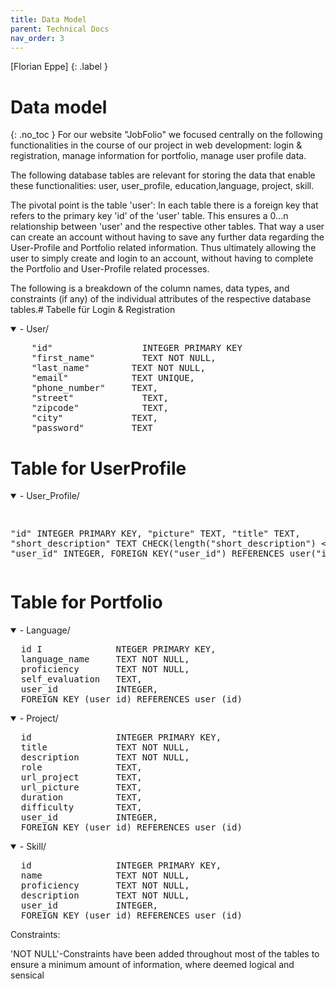 ```yaml
---
title: Data Model
parent: Technical Docs
nav_order: 3
---
```


[Florian Eppe]
{: .label }

# Data model
{: .no_toc }
For our website "JobFolio" we focused centrally on the following functionalities in the course of our project in web development: login & registration, manage information for portfolio, manage user profile data.

The following database tables are relevant for storing the data that enable these functionalities: user, user_profile, education,language, project, skill.

The pivotal point is the table 'user': In each table there is a foreign key that refers to the primary key 'id' of the 'user' table. This ensures a 0...n relationship between 'user' and the respective other tables. That way a user can create an account without having to save any further data regarding the User-Profile and Portfolio related information. Thus ultimately allowing the user to simply create and login to an account, without having to complete the Portfolio and User-Profile related processes.

The following is a breakdown of the column names, data types, and constraints (if any) of the individual attributes of the respective database tables.# Tabelle für Login & Registration

<details open markdown="block">
<summary>- User/</summary>
<pre>
	"id"	             INTEGER PRIMARY KEY
	"first_name"	     TEXT NOT NULL,
	"last_name"	       TEXT NOT NULL,
	"email"	           TEXT UNIQUE,
	"phone_number"	   TEXT,
	"street"	         TEXT,
	"zipcode"	         TEXT,
	"city"	           TEXT,
	"password"	       TEXT  
</pre>
</details>


# Table for UserProfile

<details open markdown="block">
<summary>- User_Profile/</summary>
<pre>

  "id"                INTEGER PRIMARY KEY,
  "picture"           TEXT,
  "title"             TEXT,
  "short_description" TEXT CHECK(length("short_description") <= 500),
  "user_id"           INTEGER,
  FOREIGN KEY("user_id") REFERENCES user("id")
</pre>
</details>

# Table for Portfolio

<details open markdown="block">
<summary>- Language/</summary>
<pre>
  id I              NTEGER PRIMARY KEY,
  language_name     TEXT NOT NULL,
  proficiency       TEXT NOT NULL,
  self_evaluation   TEXT,
  user_id           INTEGER,
  FOREIGN KEY (user_id) REFERENCES user (id)
</pre>
</details>

<details open markdown="block">
<summary>- Project/</summary>
<pre>
  id                INTEGER PRIMARY KEY,
  title             TEXT NOT NULL,
  description       TEXT NOT NULL,
  role              TEXT,
  url_project       TEXT,
  url_picture       TEXT,
  duration          TEXT,
  difficulty        TEXT,
  user_id           INTEGER,
  FOREIGN KEY (user_id) REFERENCES user (id)
</pre>
</details>

<details open markdown="block">
<summary>- Skill/</summary>
<pre>
  id                INTEGER PRIMARY KEY,
  name              TEXT NOT NULL,
  proficiency       TEXT NOT NULL,
  description       TEXT NOT NULL,
  user_id           INTEGER,
  FOREIGN KEY (user_id) REFERENCES user (id)
</pre>
</details>

Constraints: 

'NOT NULL'-Constraints have been added throughout most of the tables to ensure a minimum amount of information, where deemed logical and sensical
